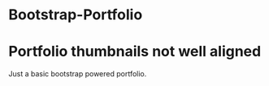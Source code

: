 # Bootstrap-Portfolio
<!--Footer to full length with view port -->

<!--Size icons-->

<!--Navbar brand not functional-->

# Portfolio thumbnails not well aligned
Just a basic bootstrap powered portfolio.
